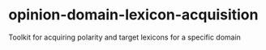 opinion-domain-lexicon-acquisition
==================================

Toolkit for acquiring polarity and target lexicons for a specific domain
